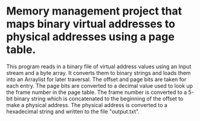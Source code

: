 # Memory management project that maps binary virtual addresses to physical addresses using a page table. 

This program reads in a binary file of virtual address values using an Input stream and a byte array. It converts them to binary strings and loads them into an Arraylist for later traversal. The offset and page bits are taken for each entry. The page bits are converted to a decimal value used to look up the frame number in the page table. 
The frame number is converted to a 5-bit binary string which is concatenated to the beginning of the offset to make a physical address. 
The physical address is converted to a hexadecimal string and written to the file "output.txt".
